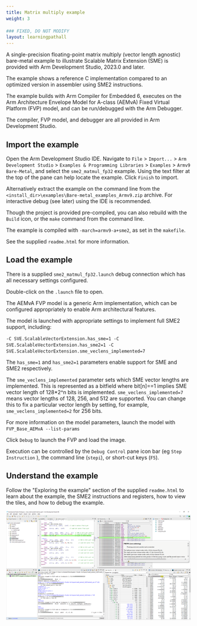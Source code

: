 ```yaml
---
title: Matrix multiply example
weight: 3

### FIXED, DO NOT MODIFY
layout: learningpathall
---
```


A single-precision floating-point matrix multiply (vector length agnostic) bare-metal example to illustrate Scalable Matrix Extension (SME) is provided with Arm Development Studio, 2023.0 and later.

The example shows a reference C implementation compared to an optimized version in assembler using SME2 instructions.

The example builds with Arm Compiler for Embedded 6, executes on the Arm Architecture Envelope Model for A-class (AEMvA) Fixed Virtual Platform (FVP) model, and can be run/debugged with the Arm Debugger.

The compiler, FVP model, and debugger are all provided in Arm Development Studio.

## Import the example

Open the Arm Development Studio IDE. Navigate to `File` > `Import...` > `Arm Development Studio` > `Examples & Programming Libraries` > `Examples` > `Armv9 Bare-Metal`, and select the `sme2_matmul_fp32` example. Using the text filter at the top of the pane can help locate the example. Click `Finish` to import.

Alternatively extract the example on the command line from the `<install_dir>\examples\Bare-metal_examples_Armv9.zip` archive. For interactive debug (see later) using the IDE is recommended.

Though the project is provided pre-compiled, you can also rebuild with the `Build` icon, or the `make` command from the command line.

The example is compiled with `-march=armv9-a+sme2`, as set in the `makefile`.

See the supplied `readme.html` for more information.

## Load the example

There is a supplied `sme2_matmul_fp32.launch` debug connection which has all necessary settings configured.

Double-click on the `.launch` file to open.

The AEMvA FVP model is a generic Arm implementation, which can be configured appropriately to enable Arm architectural features.

The model is launched with appropriate settings to implement full SME2 support, including:

`-C SVE.ScalableVectorExtension.has_sme=1 -C SVE.ScalableVectorExtension.has_sme2=1 -C SVE.ScalableVectorExtension.sme_veclens_implemented=7`

The `has_sme=1` and `has_sme2=1` parameters enable support for SME and SME2 respectively.

The `sme_veclens_implemented` parameter sets which SME vector lengths are implemented.  This is represented as a bitfield where bit[n]==1 implies SME vector length of 128*2^n bits is implemented.  `sme_veclens_implemented=7` means vector lengths of 128, 256, and 512 are supported.  You can change this to fix a particular vector length by setting, for example, `sme_veclens_implemented=2` for 256 bits.

For more information on the model parameters, launch the model with `FVP_Base_AEMvA --list-params`

Click `Debug` to launch the FVP and load the image.

Execution can be controlled by the `Debug Control` pane icon bar (eg `Step Instruction` ), the command line (`stepi`), or short-cut keys (`F5`).

## Understand the example

Follow the "Exploring the example" section of the supplied `readme.html` to learn about the example, the SME2 instructions and registers, how to view the tiles, and how to debug the example.

![example image alt-text#center](armds_sme2.png "Figure 1. Debugging the SME2 example in Arm Development Studio")


